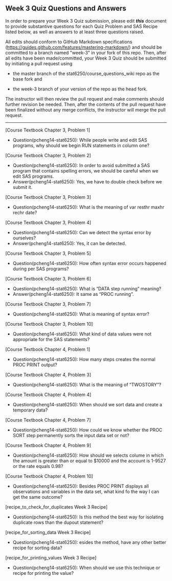 
## Week 3 Quiz Questions and Answers

In order to prepare your Week 3 Quiz submission, please edit ***this*** document to provide substantive questions for each Quiz Problem and SAS Recipe listed below, as well as answers to at least three questions raised.

All edits should conform to GitHub Markdown specifications (https://guides.github.com/features/mastering-markdown/) and should be committed to a branch named "week-3" in your fork of this repo. Then, after all edits have been made/committed, your Week 3 Quiz should be submitted by initiating a pull request using

- the master branch of the stat6250/course_questions_wiki repo as the base fork and

- the week-3 branch of your version of the repo as the head fork.

The instructor will then review the pull request and make comments should further revision be needed. Then, after the contents of the pull request have been finalized without any merge conflicts, the instructor will merge the pull request.

********************************************************************************



[Course Textbook Chapter 3, Problem 1]
- Question(pcheng14-stat6250): While people write and edit SAS programs, why should we begin RUN statements in column one?



[Course Textbook Chapter 3, Problem 2]
- Question(pcheng14-stat6250): In order to avoid submitted a SAS program that contains spelling errors, we should be careful when we edit SAS programs.
- Answer(pcheng14-stat6250): Yes, we have to double check before we submit it.



[Course Textbook Chapter 3, Problem 3]
- Question(pcheng14-stat6250): What is the meaning of var resthr maxhr rechr date?

 
 
[Course Textbook Chapter 3, Problem 4]
- Question(pcheng14-stat6250): Can we detect the syntax error by ourselves?
- Answer(pcheng14-stat6250): Yes, it can be detected.



[Course Textbook Chapter 3, Problem 5]
- Question(pcheng14-stat6250): How often syntax error occurs happened during per SAS programs?


[Course Textbook Chapter 3, Problem 6]
- Question(pcheng14-stat6250): What is “DATA step running” meaning?
- Answer(pcheng14-stat6250): It same as “PROC running”.



[Course Textbook Chapter 3, Problem 7]
- Question(pcheng14-stat6250): What is meaning of syntax error?



[Course Textbook Chapter 3, Problem 10]
- Question(pcheng14-stat6250): What kind of data values were not appropriate for the SAS statements?



[Course Textbook Chapter 4, Problem 1]
- Question(pcheng14-stat6250): How many steps creates the normal PROC PRINT output?



[Course Textbook Chapter 4, Problem 3]
- Question(pcheng14-stat6250): What is the meaning of “TWOSTORY”?



[Course Textbook Chapter 4, Problem 4]
- Question(pcheng14-stat6250): When should we sort data and create a temporary data?



[Course Textbook Chapter 4, Problem 7]
- Question(pcheng14-stat6250): How could we know whether the PROC SORT step permanently sorts the input data set or not?



[Course Textbook Chapter 4, Problem 9]
- Question(pcheng14-stat6250): How should we selects colume in which the amount is greater than or equal to $10000 and the account is 1-9527 or the rate equals 0.98?



[Course Textbook Chapter 4, Problem 10]
- Question(pcheng14-stat6250): Besides PROC PRINT displays all observations and variables in the data set, what kind fo the way I can get the same outcome?



[recipe_to_check_for_duplicates Week 3 Recipe]
- Question(pcheng14-stat6250): Is this method the best way for isolating duplicate rows than the dupout statement?



[recipe_for_sorting_data Week 3 Recipe]
- Question(pcheng14-stat6250): esides the method, have any other better recipe for sorting data?



[recipe_for_printing_values Week 3 Recipe]
- Question(pcheng14-stat6250): When should we use this technique or recipe for printing the value?

